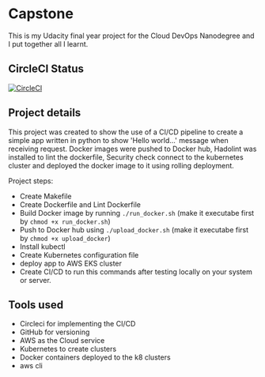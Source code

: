 # Capstone

This is my Udacity final year project for the Cloud DevOps Nanodegree and I put together all I learnt.

## CircleCI Status
[![CircleCI](https://circleci.com/gh/adenicole/Capstone/tree/main.svg?style=svg)](https://circleci.com/gh/adenicole/Capstone/tree/main)

## Project details

This project was created to show the use of a CI/CD pipeline to create a simple app written in python to show 'Hello world...' message when receiving request.
Docker images were pushed to Docker hub, Hadolint was installed to lint the dockerfile, Security check connect to the kubernetes cluster and deployed the docker image to it using rolling deployment.

Project steps:

- Create Makefile
- Create Dockerfile and Lint Dockerfile
- Build Docker image by running `./run_docker.sh` (make it executabe first by `chmod +x run_docker.sh`)
- Push to Docker hub using `./upload_docker.sh` (make it executabe first by `chmod +x upload_docker`)
- Install kubectl
- Create Kubernetes configuration file
- deploy app to AWS EKS cluster
- Create CI/CD to run this commands after testing locally on your system or server.


## Tools used

- Circleci for implementing the CI/CD
- GitHub for versioning
- AWS as the Cloud service
- Kubernetes to create clusters
- Docker containers deployed to the k8 clusters
- aws cli

